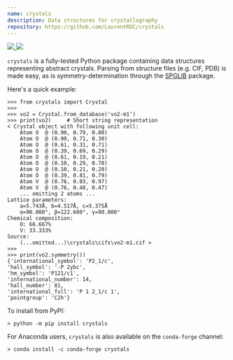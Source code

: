 ```yaml
---
name: crystals
description: Data structures for crystallography
repository: https://github.com/LaurentRDC/crystals
---
```


<a href="https://pypi.org/pypi/crystals" target="_blank">
    <img src="https://img.shields.io/pypi/v/crystals.svg">
</a> 
<a href="https://anaconda.org/conda-forge/crystals" target="_blank">
    <img src="https://img.shields.io/conda/vn/conda-forge/crystals.svg">
</a>

`crystals` is a fully-tested Python package containing data structures representing abstract crystals. Parsing from structure files (e.g. CIF, PDB) is made easy, as is symmetry-determination through the [SPGLIB](https://atztogo.github.io/spglib/) package.

Here's a quick example:

```
>>> from crystals import Crystal
>>>
>>> vo2 = Crystal.from_database('vo2-m1')
>>> print(vo2)	   # Short string representation
< Crystal object with following unit cell:
    Atom O  @ (0.90, 0.79, 0.80)
    Atom O  @ (0.90, 0.71, 0.30)
    Atom O  @ (0.61, 0.31, 0.71)
    Atom O  @ (0.39, 0.69, 0.29)
    Atom O  @ (0.61, 0.19, 0.21)
    Atom O  @ (0.10, 0.29, 0.70)
    Atom O  @ (0.10, 0.21, 0.20)
    Atom O  @ (0.39, 0.81, 0.79)
    Atom V  @ (0.76, 0.03, 0.97)
    Atom V  @ (0.76, 0.48, 0.47)
    ... omitting 2 atoms ...
Lattice parameters:
    a=5.743Å, b=4.517Å, c=5.375Å
    α=90.000°, β=122.600°, γ=90.000°
Chemical composition:
    O: 66.667%
    V: 33.333%
Source:
    (...omitted...)\crystals\cifs\vo2-m1.cif >
>>>
>>> print(vo2.symmetry())
{'international_symbol': 'P2_1/c', 
'hall_symbol': '-P 2ybc', 
'hm_symbol': 'P121/c1',
'international_number': 14, 
'hall_number': 81, 
'international_full': 'P 1 2_1/c 1', 
'pointgroup': 'C2h'}
```

To install from PyPI:

    > python -m pip install crystals

For Anaconda users, `crystals` is also available on the `conda-forge` channel:

    > conda install -c conda-forge crystals